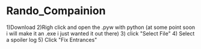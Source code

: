 # Rando_Compainion
1)Download 
2)Righ click and open the .pyw with python (at some point soon i will make it an .exe i just wanted it out there) 
3) click "Select File" 
4) Select a spoiler log 
5) Click "Fix Entrances"
